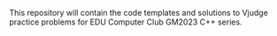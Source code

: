 This repository will contain the code templates and solutions to Vjudge practice problems for EDU Computer Club GM2023 C++ series.
